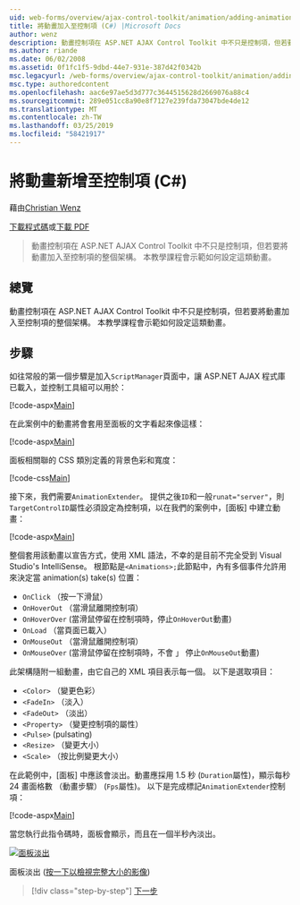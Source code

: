 ```yaml
---
uid: web-forms/overview/ajax-control-toolkit/animation/adding-animation-to-a-control-cs
title: 將動畫加入至控制項 (C#) |Microsoft Docs
author: wenz
description: 動畫控制項在 ASP.NET AJAX Control Toolkit 中不只是控制項，但若要將動畫加入至控制項的整個架構。 本教學課程示範如何...
ms.author: riande
ms.date: 06/02/2008
ms.assetid: 0f1fc1f5-9dbd-44e7-931e-387d42f0342b
msc.legacyurl: /web-forms/overview/ajax-control-toolkit/animation/adding-animation-to-a-control-cs
msc.type: authoredcontent
ms.openlocfilehash: aac6e97ae5d3d777c3644515628d2669076a88c4
ms.sourcegitcommit: 289e051cc8a90e8f7127e239fda73047bde4de12
ms.translationtype: MT
ms.contentlocale: zh-TW
ms.lasthandoff: 03/25/2019
ms.locfileid: "58421917"
---
```

<a name="adding-animation-to-a-control-c"></a>將動畫新增至控制項 (C#)
====================
藉由[Christian Wenz](https://github.com/wenz)

[下載程式碼](http://download.microsoft.com/download/f/9/a/f9a26acd-8df4-4484-8a18-199e4598f411/Animation1.cs.zip)或[下載 PDF](http://download.microsoft.com/download/6/7/1/6718d452-ff89-4d3f-a90e-c74ec2d636a3/animation1CS.pdf)

> 動畫控制項在 ASP.NET AJAX Control Toolkit 中不只是控制項，但若要將動畫加入至控制項的整個架構。 本教學課程會示範如何設定這類動畫。


## <a name="overview"></a>總覽

動畫控制項在 ASP.NET AJAX Control Toolkit 中不只是控制項，但若要將動畫加入至控制項的整個架構。 本教學課程會示範如何設定這類動畫。

## <a name="steps"></a>步驟

如往常般的第一個步驟是加入`ScriptManager`頁面中，讓 ASP.NET AJAX 程式庫已載入，並控制工具組可以用於：

[!code-aspx[Main](adding-animation-to-a-control-cs/samples/sample1.aspx)]

在此案例中的動畫將會套用至面板的文字看起來像這樣：

[!code-aspx[Main](adding-animation-to-a-control-cs/samples/sample2.aspx)]

面板相關聯的 CSS 類別定義的背景色彩和寬度：

[!code-css[Main](adding-animation-to-a-control-cs/samples/sample3.css)]

接下來，我們需要`AnimationExtender`。 提供之後`ID`和一般`runat="server"`，則`TargetControlID`屬性必須設定為控制項，以在我們的案例中，[面板] 中建立動畫：

[!code-aspx[Main](adding-animation-to-a-control-cs/samples/sample4.aspx)]

整個套用該動畫以宣告方式，使用 XML 語法，不幸的是目前不完全受到 Visual Studio's IntelliSense。 根節點是`<Animations>;`此節點中，內有多個事件允許用來決定當 animation(s) take(s) 位置：

- `OnClick` （按一下滑鼠）
- `OnHoverOut` （當滑鼠離開控制項）
- `OnHoverOver` (當滑鼠停留在控制項時，停止`OnHoverOut`動畫)
- `OnLoad` （當頁面已載入）
- `OnMouseOut` （當滑鼠離開控制項）
- `OnMouseOver` (當滑鼠停留在控制項時，不會 」 停止`OnMouseOut`動畫)

此架構隨附一組動畫，由它自己的 XML 項目表示每一個。 以下是選取項目：

- `<Color>` （變更色彩）
- `<FadeIn>` （淡入）
- `<FadeOut>` （淡出）
- `<Property>` （變更控制項的屬性）
- `<Pulse>` (pulsating)
- `<Resize>` （變更大小）
- `<Scale>` （按比例變更大小）

在此範例中，[面板] 中應該會淡出。動畫應採用 1.5 秒 (`Duration`屬性)，顯示每秒 24 畫面格數 （動畫步驟） (`Fps`屬性)。 以下是完成標記`AnimationExtender`控制項：

[!code-aspx[Main](adding-animation-to-a-control-cs/samples/sample5.aspx)]

當您執行此指令碼時，面板會顯示，而且在一個半秒內淡出。


[![面板淡出](adding-animation-to-a-control-cs/_static/image2.png)](adding-animation-to-a-control-cs/_static/image1.png)

面板淡出 ([按一下以檢視完整大小的影像](adding-animation-to-a-control-cs/_static/image3.png))

> [!div class="step-by-step"]
> [下一步](executing-several-animations-at-the-same-time-cs.md)
